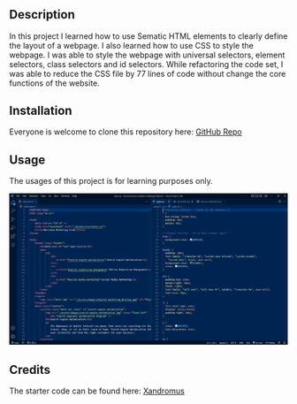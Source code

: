 # <Horiseon Marketing Firm Refactor>

## Description

In this project I learned how to use Sematic HTML elements to clearly define the layout of a webpage. I also learned how to use CSS to style the webpage. I was able to style the webpage with universal selectors, element selectors, class selectors and id selectors. While refactoring the code set, I was able to reduce the CSS file by 77 lines of code without change the core functions of the website. 

## Installation

Everyone is welcome to clone this repository here: [GitHub Repo](https://github.com/myang5t3r/Du-BootCamp-module1-Refactor)

## Usage

The usages of this project is for learning purposes only. 

![Quick Glance - CODE](./assets/images/Capture.PNG)

## Credits

The starter code can be found here: [Xandromus](https://github.com/coding-boot-camp/urban-octo-telegram)
